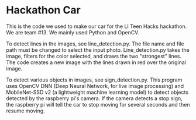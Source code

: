 # Hackathon Car
This is the code we used to make our car for the LI Teen Hacks hackathon.  We are team #13.  We mainly used Python and OpenCV.

To detect lines in the images, see line_detection.py.  The file name and file path must be changed to select the input photo.  Line_detection.py takes the image, filters for the color selected, and draws the two "strongest" lines.  The code creates a new image with the lines drawn in red over the original image.

To detect various objects in images, see sign_detection.py. This program uses OpenCV DNN (Deep Neural Network, for live image processing) and MobileNet-SSD v2 (a lightweight machine learning model) to detect objects detected by the raspberry pi's camera. If the camera detects a stop sign, the raspberry pi will tell the car to stop moving for several seconds and then resume moving.
